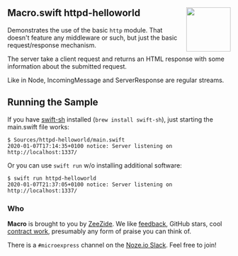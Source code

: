<h2>Macro.swift httpd-helloworld
  <img src="http://zeezide.com/img/macro/MacroExpressIcon128.png"
       align="right" width="100" height="100" />
</h2>

Demonstrates the use of the basic `http` module.
That doesn't feature any middleware or such, but
just the basic request/response mechanism.

The server take a client request and returns an HTML response
with some information about the submitted request.

Like in Node, IncomingMessage and ServerResponse
are regular streams.

## Running the Sample

If you have
[swift-sh](https://github.com/mxcl/swift-sh)
installed (`brew install swift-sh`),
just starting the main.swift file works:
```
$ Sources/httpd-helloworld/main.swift
2020-01-07T17:14:35+0100 notice: Server listening on http://localhost:1337/
```

Or you can use `swift run` w/o installing additional software:
```
$ swift run httpd-helloworld
2020-01-07T21:37:05+0100 notice: Server listening on http://localhost:1337/
```

### Who

**Macro** is brought to you by
[ZeeZide](http://zeezide.de).
We like 
[feedback](https://twitter.com/ar_institute), 
GitHub stars, 
cool [contract work](http://zeezide.com/en/services/services.html),
presumably any form of praise you can think of.

There is a `#microexpress` channel on the 
[Noze.io Slack](http://slack.noze.io/). Feel free to join!
